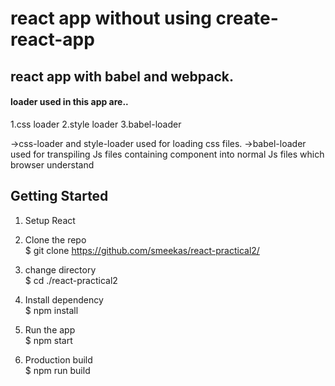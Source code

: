 # react app without using create-react-app

## react app with babel and webpack.
#### loader used in this app are..
 1.css loader
 2.style loader
 3.babel-loader

->css-loader and style-loader used for loading css files.
->babel-loader used for  transpiling Js files containing component into normal Js files which browser    understand


## Getting Started
1. Setup React

2. Clone the repo</br>
 $ git clone https://github.com/smeekas/react-practical2/

3. change directory</br>
 $ cd ./react-practical2

4. Install dependency</br>
 $ npm install

5. Run the app</br>
 $ npm start

6. Production build</br>
 $ npm run build

